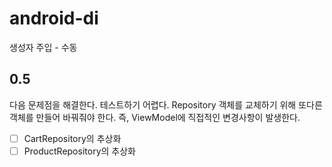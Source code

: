 # android-di
생성자 주입 - 수동

## 0.5
다음 문제점을 해결한다.
테스트하기 어렵다.
Repository 객체를 교체하기 위해 또다른 객체를 만들어 바꿔줘야 한다. 즉, ViewModel에 직접적인 변경사항이 발생한다.

- [ ] CartRepository의 추상화
- [ ] ProductRepository의 추상화
